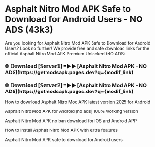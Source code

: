 # Asphalt Nitro Mod APK Safe to Download for Android Users - NO ADS (43k3)

Are you looking for Asphalt Nitro Mod APK Safe to Download for Android Users? Look no further! We provide free and safe download links for the official Asphalt Nitro Mod APK Premium Unlocked (NO ADS).

<h3> 🌐 𝔻𝕠𝕨𝕟𝕝𝕠𝕒𝕕 [𝕊𝕖𝕣𝕧𝕖𝕣𝟙] =►► [Asphalt Nitro Mod APK - NO ADS](https://getmodsapk.pages.dev?q={modif_link)</h3>

<h3> 🌐 𝔻𝕠𝕨𝕟𝕝𝕠𝕒𝕕 [𝕊𝕖𝕣𝕧𝕖𝕣𝟚] =►► [Asphalt Nitro Mod APK - NO ADS](https://getmodsapk.pages.dev?q={modif_link)</h3>

How to download Asphalt Nitro Mod APK latest version 2025 for Android

Asphalt Nitro Mod APK for Android [no ads] 100% working version

Asphalt Nitro Mod APK no ban download for iOS and Android APP

How to install Asphalt Nitro Mod APK with extra features

Asphalt Nitro Mod APK safe to download for Android users